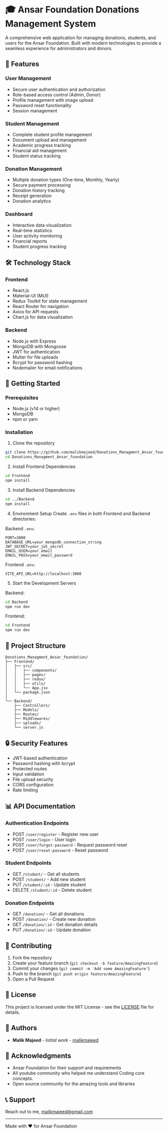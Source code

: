 # 🎓 Ansar Foundation Donations Management System

A comprehensive web application for managing donations, students, and users for the Ansar Foundation. Built with modern technologies to provide a seamless experience for administrators and donors.

## 🌟 Features

### User Management
- Secure user authentication and authorization
- Role-based access control (Admin, Donor)
- Profile management with image upload
- Password reset functionality
- Session management

### Student Management
- Complete student profile management
- Document upload and management
- Academic progress tracking
- Financial aid management
- Student status tracking

### Donation Management
- Multiple donation types (One-time, Monthly, Yearly)
- Secure payment processing
- Donation history tracking
- Receipt generation
- Donation analytics

### Dashboard
- Interactive data visualization
- Real-time statistics
- User activity monitoring
- Financial reports
- Student progress tracking

## 🛠️ Technology Stack

### Frontend
- React.js
- Material-UI (MUI)
- Redux Toolkit for state management
- React Router for navigation
- Axios for API requests
- Chart.js for data visualization

### Backend
- Node.js with Express
- MongoDB with Mongoose
- JWT for authentication
- Multer for file uploads
- Bcrypt for password hashing
- Nodemailer for email notifications

## 🚀 Getting Started

### Prerequisites
- Node.js (v14 or higher)
- MongoDB
- npm or yarn

### Installation

1. Clone the repository
```bash
git clone https://github.com/malikmajeed/Donations_Managment_Ansar_foundation.git
cd Donations_Managment_Ansar_foundation
```

2. Install Frontend Dependencies
```bash
cd Frontend
npm install
```

3. Install Backend Dependencies
```bash
cd ../Backend
npm install
```

4. Environment Setup
Create `.env` files in both Frontend and Backend directories:

Backend `.env`:
```
PORT=3000
DATABASE_URL=your_mongodb_connection_string
JWT_SECRET=your_jwt_secret
EMAIL_USER=your_email
EMAIL_PASS=your_email_password
```

Frontend `.env`:
```
VITE_API_URL=http://localhost:3000
```

5. Start the Development Servers

Backend:
```bash
cd Backend
npm run dev
```

Frontend:
```bash
cd Frontend
npm run dev
```

## 📁 Project Structure

```
Donations_Managment_Ansar_foundation/
├── Frontend/
│   ├── src/
│   │   ├── components/
│   │   ├── pages/
│   │   ├── redux/
│   │   ├── utils/
│   │   └── App.jsx
│   └── package.json
│
└── Backend/
    ├── Controllers/
    ├── Models/
    ├── Routes/
    ├── Middlewares/
    ├── uploads/
    └── server.js
```

## 🔒 Security Features

- JWT-based authentication
- Password hashing with bcrypt
- Protected routes
- Input validation
- File upload security
- CORS configuration
- Rate limiting

## 📊 API Documentation

### Authentication Endpoints
- POST `/user/register` - Register new user
- POST `/user/login` - User login
- POST `/user/forgot-password` - Request password reset
- POST `/user/reset-password` - Reset password

### Student Endpoints
- GET `/student/` - Get all students
- POST `/student/` - Add new student
- PUT `/student/:id` - Update student
- DELETE `/student/:id` - Delete student

### Donation Endpoints
- GET `/donation/` - Get all donations
- POST `/donation/` - Create new donation
- GET `/donation/:id` - Get donation details
- PUT `/donation/:id` - Update donation

## 🤝 Contributing

1. Fork the repository
2. Create your feature branch (`git checkout -b feature/AmazingFeature`)
3. Commit your changes (`git commit -m 'Add some AmazingFeature'`)
4. Push to the branch (`git push origin feature/AmazingFeature`)
5. Open a Pull Request

## 📝 License

This project is licensed under the MIT License - see the [LICENSE](LICENSE) file for details.

## 👥 Authors

- **Malik Majeed** - *Initial work* - [malikmajeed](https://github.com/malikmajeed)

## 🙏 Acknowledgments

- Ansar Foundation for their support and requirements
- All youtube community who helped me understand Coding core concepts. 
- Open source community for the amazing tools and libraries

## 📞 Support

Reach out to me, malikmajeed@gmail.com

---

Made with ❤️ for Ansar Foundation 
